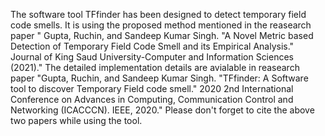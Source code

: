 The software tool TFfinder has been designed to detect temporary field code smells.
It is using the proposed method mentioned in the reasearch paper " Gupta, Ruchin, and Sandeep Kumar Singh. "A Novel Metric based Detection of Temporary Field Code Smell and its Empirical Analysis." Journal of King Saud University-Computer and Information Sciences (2021)."
The detailed implementation details are avialable in reasearch paper "Gupta, Ruchin, and Sandeep Kumar Singh. "TFfinder: A Software tool to discover Temporary Field code smell." 2020 2nd International Conference on Advances in Computing, Communication Control and Networking (ICACCCN). IEEE, 2020."
Please don't forget to cite the above two papers while using the tool.
